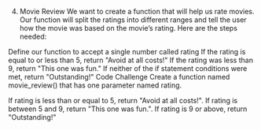 4. Movie Review
We want to create a function that will help us rate movies. Our function will split the ratings into different ranges and tell the user how the movie was based on the movie’s rating. Here are the steps needed:

Define our function to accept a single number called rating
If the rating is equal to or less than 5, return "Avoid at all costs!"
If the rating was less than 9, return "This one was fun."
If neither of the if statement conditions were met, return "Outstanding!"
Code Challenge
Create a function named movie_review() that has one parameter named rating.

If rating is less than or equal to 5, return "Avoid at all costs!". If rating is between 5 and 9, return "This one was fun.". If rating is 9 or above, return "Outstanding!"